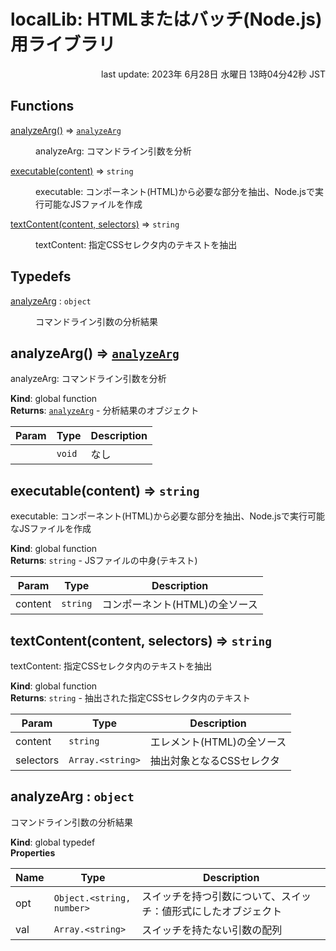 # localLib: HTMLまたはバッチ(Node.js)用ライブラリ

<p style='text-align:right'>last update: 2023年 6月28日 水曜日 13時04分42秒 JST</p>

## Functions

<dl>
<dt><a href="#analyzeArg">analyzeArg()</a> ⇒ <code><a href="#analyzeArg">analyzeArg</a></code></dt>
<dd><p>analyzeArg: コマンドライン引数を分析</p>
</dd>
<dt><a href="#executable">executable(content)</a> ⇒ <code>string</code></dt>
<dd><p>executable: コンポーネント(HTML)から必要な部分を抽出、Node.jsで実行可能なJSファイルを作成</p>
</dd>
<dt><a href="#textContent">textContent(content, selectors)</a> ⇒ <code>string</code></dt>
<dd><p>textContent: 指定CSSセレクタ内のテキストを抽出</p>
</dd>
</dl>

## Typedefs

<dl>
<dt><a href="#analyzeArg">analyzeArg</a> : <code>object</code></dt>
<dd><p>コマンドライン引数の分析結果</p>
</dd>
</dl>

<a name="analyzeArg"></a>

## analyzeArg() ⇒ [<code>analyzeArg</code>](#analyzeArg)
analyzeArg: コマンドライン引数を分析

**Kind**: global function  
**Returns**: [<code>analyzeArg</code>](#analyzeArg) - 分析結果のオブジェクト  

| Param | Type | Description |
| --- | --- | --- |
|  | <code>void</code> | なし |

<a name="executable"></a>

## executable(content) ⇒ <code>string</code>
executable: コンポーネント(HTML)から必要な部分を抽出、Node.jsで実行可能なJSファイルを作成

**Kind**: global function  
**Returns**: <code>string</code> - JSファイルの中身(テキスト)  

| Param | Type | Description |
| --- | --- | --- |
| content | <code>string</code> | コンポーネント(HTML)の全ソース |

<a name="textContent"></a>

## textContent(content, selectors) ⇒ <code>string</code>
textContent: 指定CSSセレクタ内のテキストを抽出

**Kind**: global function  
**Returns**: <code>string</code> - 抽出された指定CSSセレクタ内のテキスト  

| Param | Type | Description |
| --- | --- | --- |
| content | <code>string</code> | エレメント(HTML)の全ソース |
| selectors | <code>Array.&lt;string&gt;</code> | 抽出対象となるCSSセレクタ |

<a name="analyzeArg"></a>

## analyzeArg : <code>object</code>
コマンドライン引数の分析結果

**Kind**: global typedef  
**Properties**

| Name | Type | Description |
| --- | --- | --- |
| opt | <code>Object.&lt;string, number&gt;</code> | スイッチを持つ引数について、スイッチ：値形式にしたオブジェクト |
| val | <code>Array.&lt;string&gt;</code> | スイッチを持たない引数の配列 |

